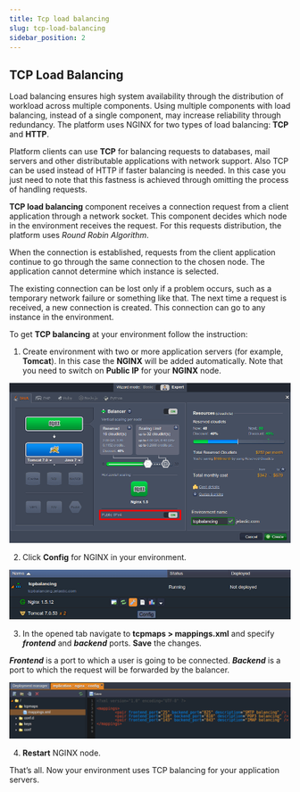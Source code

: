 ```yaml
---
title: Tcp load balancing
slug: tcp-load-balancing
sidebar_position: 2
---
```


## TCP Load Balancing
Load balancing ensures high system availability through the distribution of workload across multiple components. Using multiple components with load balancing, instead of a single component, may increase reliability through redundancy. The platform uses NGINX for two types of load balancing: **TCP** and **HTTP**.

Platform clients can use **TCP** for balancing requests to databases, mail servers and other distributable applications with network support. Also TCP can be used instead of HTTP if faster balancing is needed. In this case you just need to note that this fastness is achieved through omitting the process of handling requests.

**TCP load balancing** component receives a connection request from a client application through a network socket. This component decides which node in the environment receives the request. For this requests distribution, the platform uses *Round Robin Algorithm*.

When the connection is established, requests from the client application continue to go through the same connection to the chosen node. The application cannot determine which instance is selected.

The existing connection can be lost only if a problem occurs, such as a temporary network failure or something like that. The next time a request is received, a new connection is created. This connection can go to any instance in the environment.

To get **TCP balancing** at your environment follow the instruction:

1. Create environment with two or more application servers (for example, **Tomcat**). In this case the **NGINX** will be added automatically. Note that you need to switch on **Public IP** for your **NGINX** node.

<div style={{
    display:'flex',
    justifyContent: 'center',
    margin: '0 0 1rem 0'
}}>

![Locale Dropdown](./img/TCPLoadBalancing/01-environment-wizard.png)

</div>

2. Click **Config** for NGINX in your environment.

<div style={{
    display:'flex',
    justifyContent: 'center',
    margin: '0 0 1rem 0'
}}>

![Locale Dropdown](./img/TCPLoadBalancing/02-nginx-config.png)

</div>

3. In the opened tab navigate to **tcpmaps > mappings.xml** and specify ***frontend*** and ***backend*** ports. **Save** the changes.

***Frontend*** is a port to which a user is going to be connected.
***Backend*** is a port to which the request will be forwarded by the balancer.

<div style={{
    display:'flex',
    justifyContent: 'center',
    margin: '0 0 1rem 0'
}}>

![Locale Dropdown](./img/TCPLoadBalancing/03-nginx-tcp-mapping.png)

</div>

4. **Restart** NGINX node.

That’s all. Now your environment uses TCP balancing for your application servers.